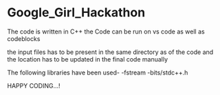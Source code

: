 # Google_Girl_Hackathon
The code is written in C++ 
the Code can be run on vs code as well as codeblocks

the input files has to be present in the same directory as of the code
and the location has to be updated in the final code manually

The following libraries have been used-
  -fstream
  -bits/stdc++.h

HAPPY CODING...!
